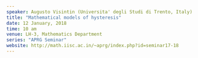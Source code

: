 ```yaml
---
speaker: Augusto Visintin (Universita' degli Studi di Trento, Italy)
title: "Mathematical models of hysteresis"
date: 12 January, 2018
time: 10 am
venue: LH-3, Mathematics Department
series: "APRG Seminar"
website: http://math.iisc.ac.in/~aprg/index.php?id=seminar17-18
---
```

<!--
<a href="Visintin-Hysteresis2018(abstract).pdf">Click here for Abstract.</a>
-->
